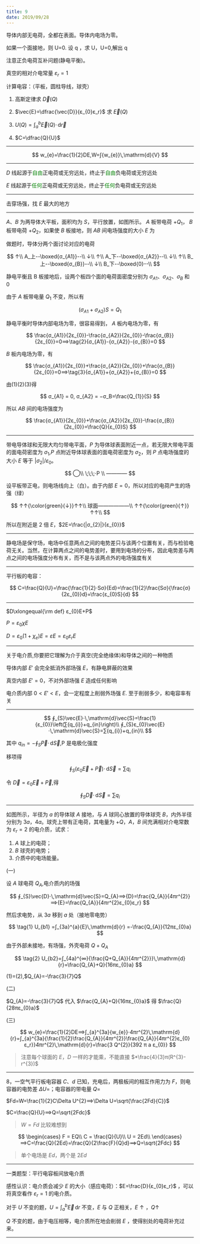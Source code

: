 ```yaml
---
title: 9
date: 2019/09/28
---
```


导体内部无电荷，全都在表面。导体内电场为零。

如果一个面接地，则 U=0. 设 q ，求 U，U=0,解出 q

注意正负电荷互补问题(静电平衡)。

真空的相对介电常量 $ε_r=1$

计算电容：（平板，圆柱导线，球壳）

1. 高斯定律求 $\vec{D}(Q)$

2. $\vec{E}=\dfrac{\vec{D}}{ε_{0}ε_r}$ 求 $\vec{E}(Q)$
3. $U(Q)=\displaystyle∫_{a}^{b}{\vec{E}(Q)}⋅\,\mathrm{d}{\vec{r}}$
4. $C=\dfrac{Q}{U}$

---

$$
w_{e}=\frac{1}{2}DE,W=∫{w_{e}}\,\mathrm{d}{V}
$$

---

$D$ 线起源于<font color="green">自由</font>正电荷或无穷远处，终止于<font color="green">自由</font>负电荷或无穷远处

$E$ 线起源于<font color="green">任何</font>正电荷或无穷远处，终止于<font color="green">任何</font>负电荷或无穷远处

---

击穿场强，找 $E$ 最大的地方

---

$A$、$B$ 为两导体大平板，面积均为 $S$，平行放置，如图所示。 $A$ 板带电荷 $+Q_{1}$， $B$ 板带电荷 $+Q_{2}$，如果使 $B$ 板接地，则 $AB$ 间电场强度的大小 $E$ 为

做题时，导体分两个面讨论对应的电荷

$$
↑\\
A_上--\boxed{σ_{A1}}--\\
↓\\
↑\\
A_下--\boxed{σ_{A2}}--\\
↓\\
↑\\
B_上--\boxed{σ_{B}}--\\
↓\\
B_下--\boxed{0}--\\
$$

静电平衡且 B 板接地后，设两个板四个面的电荷面密度分别为 $σ_{A1}、 σ_{A2}、 σ_B$ 和 $0$

由于 $A$ 板带电量 $Q_{1}$ 不变，所以有

$$
\tag{1}(σ_{A1}+σ_{A2})S = Q_{1}
$$

静电平衡时导体内部电场为零，很容易得到， $A$ 板内电场为零，有

$$
\frac{σ_{A1}}{2ε_{0}}-\frac{σ_{A2}}{2ε_{0}}-\frac{σ_{B}}{2ε_{0}}=0⟹\tag{2}{σ_{A1}}-{σ_{A2}}-{σ_{B}}=0
$$

$B$ 板内电场为零，有

$$
\frac{σ_{A1}}{2ε_{0}}+\frac{σ_{A2}}{2ε_{0}}+\frac{σ_{B}}{2ε_{0}}=0⟹\tag{3}{σ_{A1}}+{σ_{A2}}+{σ_{B}}=0
$$

由(1)(2)(3)得

$$
σ_{A1} = 0, σ_{A2} = −σ_B=\frac{Q_{1}}{S}
$$

所以 $AB$ 间的电场强度为

$$
\frac{σ_{A1}}{2ε_{0}}+\frac{σ_{A2}}{2ε_{0}}-\frac{σ_{B}}{2ε_{0}}=\frac{Q}{ε_{0}S}
$$

---

带电导体球和无限大均匀带电平面，$P$ 为导体球表面附近一点，若无限大带电平面的面电荷密度为 $σ_{1}$,$P$ 点附近导体球表面的面电荷密度为 $σ_{2}$，则 $P$ 点电场强度的大小 $E$ 等于 $|σ_{2}|/ε_{0}$。

$$
◯\\
\;\;\;⋅P
\\
————
$$

设平板带正电，则电场线向上（白）。由于内部 $E=0$，所以对应的电荷产生的场强（绿）

$$
↑↑{\color{green}{↓}}↑↑\\
球面——————\\
↑↑{\color{green}{↑}}↑↑\\
$$

所以在附近是 $2$ 倍 $E$，$2E=\frac{|σ_{2}|}{ε_{0}}$

---

静电场是保守场，电场中任意两点之间的电势差只与该两个位置有关，而与检验电荷无关。当然，在计算两点之间的电势差时，要用到电场的分布，因此电势差与两点之间的电场强度分布有关，而不是与该两点外的电场强度有关

---

平行板的电容：

$$
C=\frac{Q}{U}=\frac{\frac{1}{2}⋅Sσ}{Ed}=\frac{1}{2}\frac{Sσ}{\frac{σ}{2ε_{0}}d}=\frac{ε_{0}S}{d}
$$

---

$D\xlongequal{\rm def} ε_{0}E+P$

$P=ε_{0}χ E$

$D=ε_{0}(1+χ_e)E=εE=ε_{0}ε_rE$

---

关于电介质,你要把它理解为介于真空(完全绝缘体)和导体之间的一种物质

导体内部 $E'$ 会完全抵消外部场强 $E$，有静电屏蔽的效果

真空内部 $E'=0$，不对外部场强 $E$ 造成任何影响

电介质内部 $0 < E' < E$，会一定程度上削弱外场强 $E$. 至于削弱多少，和电容率有关

---

$$
∮_{S}\vec{E}⋅\,\mathrm{d}\vec{S}=\frac{1}{ε_{0}}\left(∑{q_{i}}+q_{in}\right)\\
∮_{S}ε_{0}\vec{E}⋅\,\mathrm{d}\vec{S}=∑{q_{i}}+q_{in}\\
$$

其中 $q_{in}=-∮_{S}\vec P⋅\,\mathrm{d}\vec S$,P 是电极化强度

移项得

$$
∮_{S}\left(ε_{0}\vec{E}+\vec P\right)⋅\,\mathrm{d}\vec{S}=∑{q_{i}}
$$

令 $\vec{D}=ε_{0}\vec{E}+\vec P$,得

$$
∮_{S}\vec{D}⋅\,\mathrm{d}\vec{S}=∑{q_{i}}
$$

---

如图所示，半径为 $a$ 的导体球 $A$ 接地，与 $A$ 球同心放置的导体球壳 $B$，内外半径分别为 $3a，4a$。球壳上带有正电荷，其电量为 $+Q，A，B$ 间充满相对介电常数为 $ε_r=2$ 的电介质，试求：

1. $A$ 球上的电荷；
2. $B$ 球壳的电势；
3. 介质中的电场能量。

(一)

设 $A$ 球电荷 $Q_{A}$,电介质内的场强

$$
∮_{S}\vec{D}⋅\,\mathrm{d}\vec{S}=Q_{A}⟹{D}=\frac{Q_{A}}{4πr^{2}}⟹{E}=\frac{Q_{A}}{4πr^{2}ε_{0}ε_r}
$$

然后求电势，从 $3a$ 移到 $a$ 处（接地零电势）

$$
\tag{1}
U_{b1}
=∫_{3a}^{a}{E}\,\mathrm{d}{r}
=-\frac{Q_{A}}{12πε_{0}a}
$$

由于外部未接地，有场强，外壳电荷 $Q+Q_{A}$

$$
\tag{2}
U_{b2}=∫_{4a}^{∞}{\frac{Q+Q_{A}}{4πr^{2}}}\,\mathrm{d}{r}=\frac{Q_{A}+Q}{16πε_{0}a}
$$

(1)=(2),$Q_{A}=-\frac{3}{7}Q$

(二)

$Q_{A}=-\frac{3}{7}Q$ 代入 $\frac{Q_{A}+Q}{16πε_{0}a}$ 得 $\frac{Q}{28πε_{0}a}$

(三)

$$
w_{e}=\frac{1}{2}DE⟹∫_{a}^{3a}{w_{e}}⋅4πr^{2}\,\mathrm{d}{r}=∫_{a}^{3a}{\frac{1}{2}\frac{Q_{A}}{4πr^{2}}\frac{Q_{A}}{4πr^{2}ε_{0}ε_r}}4πr^{2}\,\mathrm{d}{r}=\frac{3 Q^{2}}{392 π a ε_{0}}
$$

> 注意每个球面的 $E，D$ 一样的才能乘，不能直接 $*\frac{4}{3}π(R^{3}-r^{3})$

---

8，一空气平行板电容器 $C、d$ 已知，充电后，两极板间的相互作用力为 $F$，则电容器的电势差 $\Delta U=$；电容器的带电量 $Q=$

$Fd=W=\frac{1}{2}C\Delta U^{2}⟹\Delta U=\sqrt{\frac{2Fd}{C}}$

$C=\frac{Q}{U}⟹Q=\sqrt{2Fdc}$

> $W=Fd$ 比较难想到

$$
\begin{cases}
    F = EQ\\
    C = \frac{Q}{U}\\
    U = 2Ed\\
\end{cases}⟹C=\frac{Q}{2Ed}=\frac{Q}{2\frac{F}{Q}d}⟹Q=\sqrt{2Fdc}
$$

> 单个电场是 $Ed$，两个是 $2Ed$

---

一类题型：平行电容板间放电介质

感性认识：电介质会减少 $E$ 的大小（感应电荷）：$E=\frac{D}{ε_{0}ε_r}$ ，可以将真空看作 $ε_r=1$ 的电介质。

对于 $U$ 不变的题，$U=∫_{a}^{b}{\vec{E}}\,\mathrm{d}{r}$ 不变，$E$ 与 $Q$ 正相关，$E↑，Q↑$

$Q$ 不变的题，由于电压相等，电介质所在地会削弱 $E$ ，使得别处的电荷补充过来。

---
